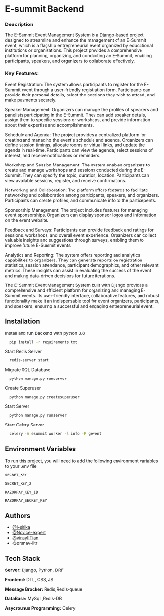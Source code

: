 
# E-summit Backend

### Description
The E-Summit Event Management System is a Django-based project designed to streamline and enhance the management of an E-Summit event, which is a flagship entrepreneurial event organized by educational institutions or organizations. This project provides a comprehensive platform for planning, organizing, and conducting an E-Summit, enabling participants, speakers, and organizers to collaborate effectively.

### Key Features:

Event Registration: The system allows participants to register for the E-Summit event through a user-friendly registration form. Participants can provide their personal details, select the sessions they wish to attend, and make payments securely.

Speaker Management: Organizers can manage the profiles of speakers and panelists participating in the E-Summit. They can add speaker details, assign them to specific sessions or workshops, and provide information about their expertise and accomplishments.

Schedule and Agenda: The project provides a centralized platform for creating and managing the event's schedule and agenda. Organizers can define session timings, allocate rooms or virtual links, and update the agenda in real-time. Participants can view the agenda, select sessions of interest, and receive notifications or reminders.

Workshop and Session Management: The system enables organizers to create and manage workshops and sessions conducted during the E-Summit. They can specify the topic, duration, location. Participants can view available sessions, register, and receive confirmations.

Networking and Collaboration: The platform offers features to facilitate networking and collaboration among participants, speakers, and organizers. Participants can create profiles, and communicate info to the particepents.

Sponsorship Management: The project includes features for managing event sponsorships. Organizers can display sponsor logos and information on the event website.

Feedback and Surveys: Participants can provide feedback and ratings for sessions, workshops, and overall event experience. Organizers can collect valuable insights and suggestions through surveys, enabling them to improve future E-Summit events.

Analytics and Reporting: The system offers reporting and analytics capabilities to organizers. They can generate reports on registration statistics, session attendance, participant demographics, and other relevant metrics. These insights can assist in evaluating the success of the event and making data-driven decisions for future iterations.

The E-Summit Event Management System built with Django provides a comprehensive and efficient platform for organizing and managing E-Summit events. Its user-friendly interface, collaborative features, and robust functionality make it an indispensable tool for event organizers, participants, and speakers, ensuring a successful and engaging entrepreneurial event.


## Installation

Install and run Backend with python 3.8

```bash
  pip install -r requirements.txt
```
Start Redis Server
```bash
  redis-server start
```
Migrate SQL Database
```bash
  python manage.py runserver
```
Create Superuser
```bash
  python manage.py createsuperuser
```
Start Server
```bash
  python manage.py runserver
```
Start Celery Server
```bash
  celery -A esummit worker -l info -P gevent
```
    
## Environment Variables

To run this project, you will need to add the following environment variables to your .env file


`SECRET_KEY`

`SECRET_KEY_2`

`RAZORPAY_KEY_ID`

`RAZORPAY_SECRET_KEY`


## Authors

- [@I-shika](https://www.github.com/I-shika)
- [@Novice-expert](https://www.github.com/Novice-expert)
- [@vinayIITian](https://www.github.com/vinayIITian)
- [@pranav-iitr](https://www.github.com/pranav-iitr)


## Tech Stack

**Server:** Django, Python, DRF

**Frontend:** DTL, CSS, JS

**Message Brocker:** Redis,Redis-queue

**DataBase:** MySql ,Redis-DB

**Asycrounus Programming:** Celery
